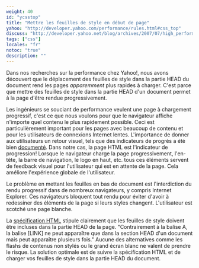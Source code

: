 ```yaml
---
weight: 40
id: "ycsstop"
title: "Mettre les feuilles de style en début de page"
yahoo: "http://developer.yahoo.com/performance/rules.html#css_top"
discuss: "http://developer.yahoo.net/blog/archives/2007/07/high_performanc_4.html"
tags: ["css"]
locales: "fr"
notoc: "true"
description: ""
---
```


Dans nos recherches sur la performance chez Yahoo!, nous avons découvert que le déplacement des feuilles de style dans la partie HEAD du document rend les pages *apparemment* plus rapides à charger. C'est parce que mettre des feuilles de style dans la partie HEAD d'un document permet à la page d'être rendue progressivement.

Les ingénieurs se souciant de performance veulent une page à chargement progressif, c'est ce que nous voulons pour que le navigateur affiche n'importe quel contenu le plus rapidement possible. Ceci est particulièrement important pour les pages avec beaucoup de contenu et pour les utilisateurs de connexions Internet lentes. L'importance de donner aux utilisateurs un retour visuel, tels que des indicateurs de progrès a été bien [documenté]( http://www.useit.com/papers/responsetime.html). Dans notre cas, la page HTML est l'indicateur de progression! Lorsque le navigateur charge la page progressivement, l'en-tête, la barre de navigation, le logo en haut, etc. tous ces éléments servent de feedback visuel pour l'utilisateur qui est en attente de la page. Cela améliore l'expérience globale de l'utilisateur.

Le problème en mettant les feuilles en bas de document est l'interdiction du rendu progressif dans de nombreux navigateurs, y compris Internet Explorer. Ces navigateurs bloquent tout rendu pour éviter d'avoir à redessiner des éléments de la page si leurs styles changent. L'utilisateur est scotché une page blanche.

La [spécification HTML]( http://www.w3.org/TR/html4/struct/links.html#h-12.3 ) stipule clairement que les feuilles de style doivent être incluses dans la partie HEAD de la page. "Contrairement à la balise A, la balise [LINK] ne peut apparaître que dans la section HEAD d'un document mais peut apparaître plusieurs fois." Aucune des alternatives comme les flashs de contenus non stylés ou le grand écran blanc ne valent de prendre le risque. La solution optimale est de suivre la spécification HTML et de charger vos feuilles de style dans la partie HEAD du document.